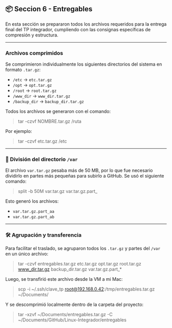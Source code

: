 ## 📦 Seccion 6 - Entregables

En esta sección se prepararon todos los archivos requeridos para la entrega final del TP integrador, cumpliendo con las consignas específicas de compresión y estructura.

---

### Archivos comprimidos

Se comprimieron individualmente los siguientes directorios del sistema en formato `.tar.gz`:

- `/etc` → `etc.tar.gz`
- `/opt` → `opt.tar.gz`
- `/root` → `root.tar.gz`
- `/www_dir` → `www_dir.tar.gz`
- `/backup_dir` → `backup_dir.tar.gz`

Todos los archivos se generaron con el comando:

> tar -czvf NOMBRE.tar.gz /ruta

Por ejemplo:

> tar -czvf etc.tar.gz /etc

---

### 🔸 División del directorio `/var`

El archivo `var.tar.gz` pesaba más de 50 MB, por lo que fue necesario dividirlo en partes más pequeñas para subirlo a GitHub. Se usó el siguiente comando:

> split -b 50M var.tar.gz var.tar.gz.part_

Esto generó los archivos:

- `var.tar.gz.part_aa`
- `var.tar.gz.part_ab`

---

### 🛠️ Agrupación y transferencia

Para facilitar el traslado, se agruparon todos los `.tar.gz` y partes del `/var` en un único archivo:

> tar -czvf entregables.tar.gz etc.tar.gz opt.tar.gz root.tar.gz www_dir.tar.gz backup_dir.tar.gz var.tar.gz.part_*

Luego, se transfirió este archivo desde la VM a mi Mac:

> scp -i ~/.ssh/clave_tp root@192.168.0.42:/tmp/entregables.tar.gz ~/Documents/

Y se descomprimió localmente dentro de la carpeta del proyecto:

> tar -xzvf ~/Documents/entregables.tar.gz -C ~/Documents/GitHub/Linux-Integrador/entregables


